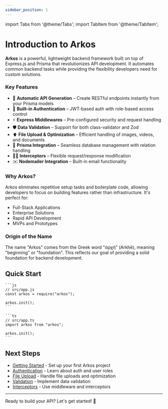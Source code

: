 ```yaml
---
sidebar_position: 1
---
```


import Tabs from '@theme/Tabs';
import TabItem from '@theme/TabItem';

# Introduction to Arkos

**Arkos** is a powerful, lightweight backend framework built on top of Express.js and Prisma that revolutionizes API development. It automates common backend tasks while providing the flexibility developers need for custom solutions.

### Key Features

- 🚀 **Automatic API Generation** – Create RESTful endpoints instantly from your Prisma models
- 🔐 **Built-in Authentication** – JWT-based auth with role-based access control
- ⚡ **Express Middlewares** – Pre-configured security and request handling
- 🛡️ **Data Validation** – Support for both class-validator and Zod
- ⬆️ **File Upload & Optimization** – Efficient handling of images, videos, and documents
- 💠 **Prisma Integration** – Seamless database management with relation handling
- 👨‍💻 **Interceptors** – Flexible request/response modification
- ✉️ **Nodemailer Integration** – Built-in email functionality

### Why Arkos?

Arkos eliminates repetitive setup tasks and boilerplate code, allowing developers to focus on building features rather than infrastructure. It's perfect for:

- Full-Stack Applications
- Enterprise Solutions
- Rapid API Development
- MVPs and Prototypes

### Origin of the Name

The name "Arkos" comes from the Greek word "ἀρχή" (Arkhē), meaning "beginning" or "foundation". This reflects our goal of providing a solid foundation for backend development.

## Quick Start

<Tabs>
  <TabItem value="js" label="JavaScript" >

    ```js
    // src/app.js
    const arkos = require("arkos");

    arkos.init();
    ```

  </TabItem>
  <TabItem value="ts" label="TypeScript" default>

    ```ts
    // src/app.ts
    import arkos from "arkos";

    arkos.init();
    ```

  </TabItem>
</Tabs>

## Next Steps

- [Getting Started](./getting-started.md) - Set up your first Arkos project
- [Authentication](./setting-auth-and-roles.md) - Learn about auth and user roles
- [File Upload](./file-upload.md) - Handle file uploads and optimization
- [Validation](./validation.md) - Implement data validation
- [Interceptors](./interceptors.md) - Use middleware and interceptors

---

Ready to build your API? Let's get started! 🚀
